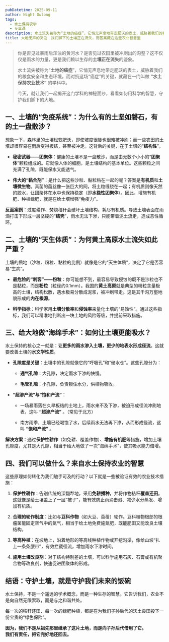 ```yaml
---
pubDatetime: 2025-09-11
author: Night Owlong
tags:
  - 水土保持农学
  - 专业课
description: 水土流失被称为“土地的癌症”，它悄无声息地带走肥沃的表土，威胁着我们的粮食安全和生态环境。而对抗这场“癌症”的关键，就藏在一门叫做 “水土保持农业技术” 的学科中。
title: 大地无声的哭泣：我们脚下的土壤正在流失，而答案藏在这些农业智慧里
---
```

> 你是否见过暴雨后浑浊的黄河水？是否见过农田里被冲刷出的沟壑？这不仅仅是雨水的力量，更是我们赖以生存的**土壤正在流失**的迹象。
>
> 水土流失被称为“**土地的癌症**”，它悄无声息地带走肥沃的表土，威胁着我们的粮食安全和生态环境。而对抗这场“癌症”的关键，就藏在一门叫做 **“水土保持农业技术”** 的学科中。
>
> 今天，就让我们一起揭开这门学科的神秘面纱，看看如何用科学的智慧，守护我们脚下的大地。

## 一、土壤的“免疫系统”：为什么有的土坚如磐石，有的土一盘散沙？

想象一下，森林里的土壤松软肥沃，即使坡度很陡也很难被冲刷；而一些农田的土壤却很容易在雨后变得板结，甚至被冲走。这背后的关键，在于土壤的“**结构性**”。

- **秘密武器——团聚体**：健康的土壤不是一盘散沙，而是由无数个小小的“**团聚体**”颗粒组成的。它就像人体的细胞，是土壤结构的基本单位。这些颗粒之间充满了孔隙，既能保水又能透气。
    
- **伟大的“黏合剂”**：是什么把这些沙粒、黏粒粘在一起的呢？答案是**有机质**和**土壤微生物**。真菌的菌丝像一张巨大的网，将土粒缠绕在一起；有机质则像天然的胶水，让团聚体在水中也保持稳定（即**水稳性团聚体**）。因此，增施有机肥、种植绿肥，就是在给土壤增强“免疫力”。
    

**反面案例**：过度耕作、焚烧秸秆会破坏土壤结构，耗尽有机质。导致土壤表面在雨滴打击下形成一层坚硬的“**结壳**”，雨水无法下渗，只能带着泥土流走，造成恶性循环。

## 二、土壤的“天生体质”：为何黄土高原水土流失如此严重？

土壤的质地（沙粒、粉粒、黏粒的比例）就像是它的“天生体质”，决定了它是否容易“生病”。

- **最危险的“刺客”——粉粒**：你可能想不到，最容易导致侵蚀的既不是沙粒也不是黏粒，而是**粉粒**（粒径约0.1mm）。我国的**黄土高原**就是典型的粉粒含量极高的土壤，结构松散，遇水极易分散成泥浆，被冲刷带走。这是其千沟万壑地貌形成的**内在根源**。
    
- **科学指标**：科学家用**土壤分散率**和**侵蚀率**来量化土壤的“易蚀性”。通过这些指标，我们可以精准地判断出一块土地的风险等级，并提前采取措施。
    

## 三、给大地做“海绵手术”：如何让土壤更能吸水？

水土保持的核心之一就是：**让更多的雨水渗入土壤，更少的地表水形成径流**。这就要改善土壤的**水文学性质**。

- **孔隙度是关键**：土壤中的孔隙就像它的“呼吸孔”和“储水仓”。这些孔隙分为：
    
    - **通气孔隙**：大孔隙，决定雨水下渗的快慢。
        
    - **毛管孔隙**：小孔隙，负责锁住水分，供植物吸收。
        
- **“超渗产流”与“饱和产流”**：
    
    - 一场暴雨落在久旱板结的土地上，雨水来不及下渗，被迫形成径流冲刷地表，这叫 **“超渗产流”** 。（常见于北方）
        
    - 南方雨季，土壤已经喝饱了水，后续雨水无法再下渗，从而形成径流，这叫 **“饱和产流”** 。
        

**解决方案**：通过**保护性耕作**（如免耕、覆盖作物）、**增施有机肥**等措施，增加土壤孔隙度，尤其是大孔隙，相当于给大地做了一次“海绵手术”，使其吸水能力倍增。

## 四、我们可以做什么？来自水土保持农业的智慧

这些原理如何转化为我们触手可及的行动？以下就是一些被验证有效的农业技术措施：

1. **保护性耕作**：告别传统的深翻犁地，采用**免耕播种**，并将作物秸秆**覆盖还田**。这就像是给土壤盖上了一层“被子”，能有效防止雨滴击溅、减少水分蒸发、增加有机质。
    
2. **合理的轮作制度**：比如与**豆科作物**（如大豆、苜蓿）轮作。豆科植物根部的根瘤菌能固定空气中的氮气，相当于给土地免费施氮肥，既能肥田又能改良土壤结构。
    
3. **等高种植**：在坡地上，沿着地形的等高线种植作物或开挖沟渠，像给山坡“扎上一条条腰带”，有效拦截径流，增加雨水下渗时间。
    
4. **施用土壤改良剂**：对于结构特别差的土壤，可以科学施用石灰、石膏或有机聚合物等改良剂，快速促进团聚体的形成。
    

## 结语：守护土壤，就是守护我们未来的饭碗

水土保持，不是一个遥远的学术概念，而是一种生存的智慧。它告诉我们，农业不是向自然无限索取，而是与之和谐共处。

每一次的秸秆还田、每一次的绿肥种植，都是在为我们子孙后代的沃土良田投下一份宝贵的“绿色保险”。

**因为，我们不是从祖先那里继承了这片土地，而是向子孙后代借用了它。**  
**我们有责任，把它完好地还回去。**